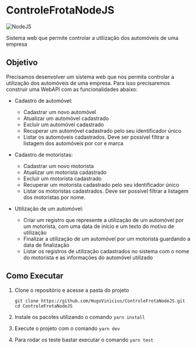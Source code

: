 # ControleFrotaNodeJS

![NodeJS](https://img.shields.io/badge/node.js-6DA55F?style=for-the-badge&logo=node.js&logoColor=white)



Sistema web que permite controlar a utilização dos automóveis de uma empresa

## Objetivo

Precisamos desenvolver um sistema web que nos permita controlar a utilização dos automóveis
de uma empresa. Para isso precisaremos construir uma WebAPI com as funcionalidades abaixo:

- Cadastro de automóvel:
  - Cadastrar um novo automóvel
  - Atualizar um automóvel cadastrado
  - Excluir um automóvel cadastrado
  - Recuperar um automóvel cadastrado pelo seu identificador único
  - Listar os automóveis cadastrados. Deve ser possível filtrar a listagem dos
automóveis por cor e marca

- Cadastro de motoristas:
  - Cadastrar um novo motorista
  - Atualizar um motorista cadastrado
  - Excluir um motorista cadastrado
  - Recuperar um motorista cadastrado pelo seu identificador único
  - Listar os motoristas cadastrados. Deve ser possível filtrar a listagem dos
motoristas por nome.

- Utilização de um automóvel:
  - Criar um registro que represente a utilização de um automóvel por um
motorista, com uma data de início e um texto do motivo de utilização
  - Finalizar a utilização de um automóvel por um motorista guardando a data de
finalização
  - Listar os registros de utilização cadastrados no sistema com o nome do motorista
e as informações do automóvel utilizado

## Como Executar

1. Clone o repositório e acesse a pasta do projeto
   ```shell
   git clone https://github.com/HugoVinicius/ControleFrotaNodeJS.git
   cd ControleFrotaNodeJS
    ```
2. Instale os pacotes utilizando o comando `yarn install`

3. Execute o projeto com o comando `yarn dev`

4. Para rodar os teste bastar executar o comando `yarn test`